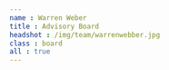 ```yaml
---
name : Warren Weber
title : Advisory Board
headshot : /img/team/warrenwebber.jpg
class : board
all : true
---
```

